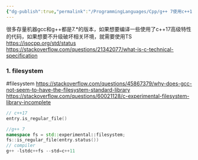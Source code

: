 ```yaml
---
{"dg-publish":true,"permalink":"/ProgrammingLanguages/Cpp/g++ 7使用c++14 c++17高级特性/","noteIcon":"3"}
---
```


很多存量机器gcc和g++都是7.\*的版本，如果想要编译一些使用了c++17高级特性的代码，如果想要不升级破坏相关环境，就需要使用TS
https://isocpp.org/std/status
https://stackoverflow.com/questions/21342077/what-is-c-technical-specification
### 1. filesystem
#filesystem
https://stackoverflow.com/questions/45867379/why-does-gcc-not-seem-to-have-the-filesystem-standard-library
https://stackoverflow.com/questions/60021128/c-experimental-filesystem-library-incomplete

```cpp
// c++17
entry.is_regular_file()

//g++ 7
namespace fs = std::experimental::filesystem;
fs::is_regular_file(entry.status())
// compiler
g++ -lstdc++fs --std=c++11
```
